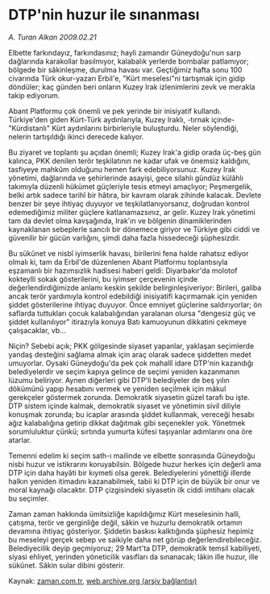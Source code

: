 # DTP'nin huzur ile sınanması

*A. Turan Alkan 2009.02.21*

<tr><td class="metin" colspan="2" style="padding-top: 20px; padding-left: 5px; padding-right: 10px;">Elbette farkındayız, farkındasınız; hayli zamandır Güneydoğu'nun sarp dağlarında karakollar basılmıyor, kalabalık yerlerde bombalar patlamıyor; bölgede bir sâkinleşme, durulma havası var. Geçtiğimiz hafta sonu 100 civarında Türk okur-yazarı Erbil'e, "Kürt meselesi"ni tartışmak için gidip döndüler; kaç günden beri onların Kuzey Irak izlenimlerini zevk ve merakla takip ediyorum.</td></tr><tr><td class="metin" colspan="2" style="padding-top: 20px; padding-left: 5px; padding-right: 10px;"><p> Abant Platformu çok önemli ve pek yerinde bir inisiyatif kullandı. Türkiye'den giden Kürt-Türk aydınlarıyla, Kuzey Iraklı, -tırnak içinde- "Kürdistanlı" Kürt aydınlarını birbirleriyle buluşturdu. Neler söylendiği, nelerin tartışıldığı ikinci derecede kalıyor.
<p>Bu ziyaret ve toplantı şu açıdan önemli; Kuzey Irak'a gidip orada üç-beş gün kalınca, PKK denilen terör teşkilatının ne kadar ufak ve önemsiz kaldığını, tasfiyeye mahkûm olduğunu hemen fark edebiliyorsunuz. Kuzey Irak yönetimi, dağlarında ve şehirlerinde asayişi, gece silahlı gündüz külâhlı takımıyla düzenli hükümet güçleriyle tesis etmeyi amaçlıyor; Peşmergelik, belki artık sadece tarihî bir hâtıra, bir kavram olarak zihinde kalacak. Devlete benzer bir şeye ihtiyaç duyuyor ve teşkilatlanıyorsanız, doğrudan kontrol edemediğimiz militer güçlere katlanamazsınız, ar gelir. Kuzey Irak yönetimi tam da devlet olma kavşağında, Irak'ın ve bölgenin dinamiklerinden kaynaklanan sebeplerle sancılı bir dönemece giriyor ve Türkiye gibi ciddi ve güvenilir bir gücün varlığını, şimdi daha fazla hissedeceği şüphesizdir.
<p>Bu sükûnet ve nisbî iyimserlik havası, birilerini fena halde rahatsız ediyor olmalı ki, tam da Erbil'de düzenlenen Abant Platformu toplantısıyla eşzamanlı bir hazımsızlık hadisesi haberi geldi: Diyarbakır'da molotof kokteylli sokak gösterilerini, bu iyimser çerçevenin içinde değerlendirdiğimizde anlamı keskin şekilde belirginleşiveriyor: Birileri, galiba ancak terör yardımıyla kontrol edebildiği inisiyatifi kaçırmamak için yeniden şiddet gösterilerine ihtiyaç duyuyor. Önce emniyet güçlerine saldırıyorlar; ön saflarda tuttukları çocuk kalabalığından yaralanan olursa "dengesiz güç ve şiddet kullanılıyor" itirazıyla konuya Batı kamuoyunun dikkatini çekmeye çalışacaklar, vb...
<p>Niçin? Sebebi açık; PKK gölgesinde siyaset yapanlar, yaklaşan seçimlerde yandaş desteğini sağlama almak için araç olarak sadece şiddetten medet umuyorlar. Oysaki Güneydoğu'da pek çok mahallî idare DTP'nin kazandığı belediyelerdir ve seçim kapıya gelince de seçimi yeniden kazanmanın lüzumu beliriyor. Aynen diğerleri gibi DTP'li belediyeler de beş yılın dökümünü yapıp hesabını vermek ve yeniden seçilmek için mâkul gerekçeler göstermek zorunda. Demokratik siyasetin güzel tarafı bu işte. DTP sistem içinde kalmak, demokratik siyaset ve yönetimin sivil diliyle konuşmak zorunda; bu icaplar arasında şiddet kullanmak, vereceği hesabı ağız kalabalığına getirip dikkat dağıtmak gibi seçenekler yok. Yönetmek sorumluluktur çünkü; sırtında yumurta küfesi taşıyanlar adımlarını ona öre atarlar.
<p>Temenni edelim ki seçim sath-ı mailinde ve elbette sonrasında Güneydoğu nisbi huzur ve istikrarını koruyabilsin. Bölgede huzur herkes için değerli ama DTP için daha hayâti bir kıymeti olsa gerek. Belediyelerini yönettiği illerde halkın yeniden itimadını kazanabilmek, tabii ki DTP için de büyük bir onur ve moral kaynağı olacaktır. DTP çizgisindeki siyasetin ilk ciddi imtihanı olacak bu seçimler.
<p>Zaman zaman hakkında ümitsizliğe kapıldığımız Kürt meselesinin halli, çatışma, terör ve gerginliğe değil, sâkin ve huzurlu demokratik ortamın devamına ihtiyaç gösteriyor. Şiddetin baskısı kalktığında şüphesiz hepimiz bu meseleyi gerçek sebep ve saikiyle daha net görüp değerlendirebileceğiz. Belediyecilik deyip geçmiyoruz; 29 Mart'ta DTP, demokratik temsil kabiliyeti, siyasi ehliyet, yerinden yöneticilik vasıfları da sınanacak; lâkin ille huzur, ille sükûnet. Sâkin sular dibini gösterir.<br/></p></p></p></p></p></p></td></tr>

Kaynak: [zaman.com.tr](http://zaman.com.tr/yazar.do?yazino=817594), [web.archive.org (arşiv bağlantısı)](http://web.archive.org/web/20090226033701/http://www.zaman.com.tr:80/yazar.do?yazino=817594)
